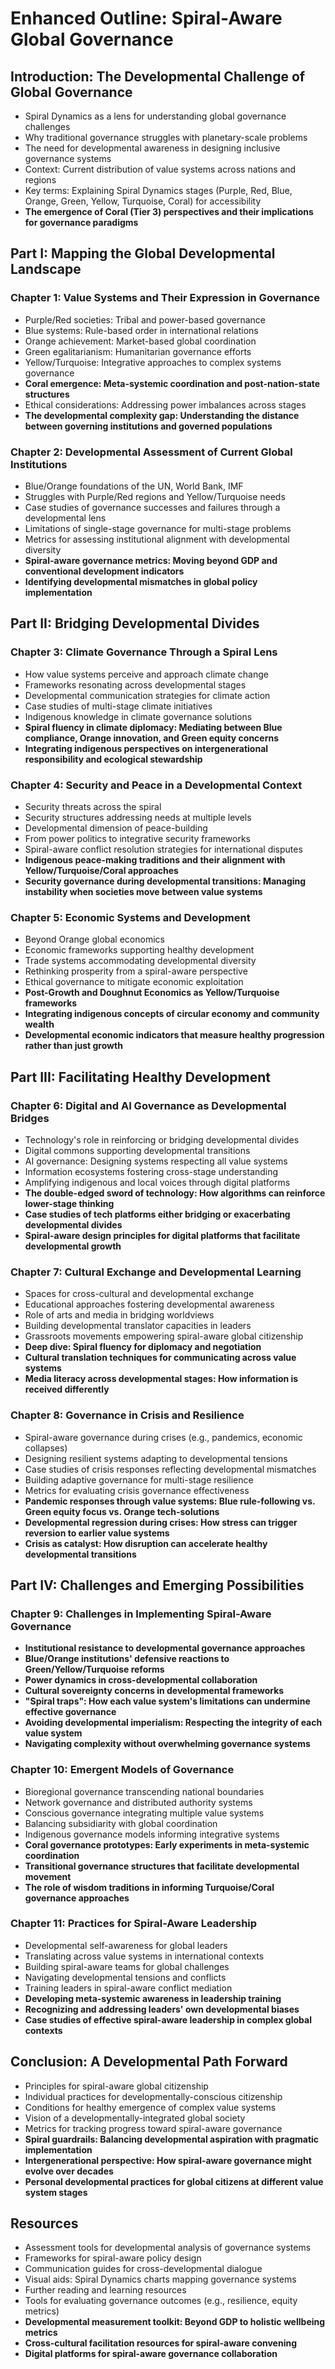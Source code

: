 # Enhanced Outline: Spiral-Aware Global Governance

## Introduction: The Developmental Challenge of Global Governance
- Spiral Dynamics as a lens for understanding global governance challenges
- Why traditional governance struggles with planetary-scale problems
- The need for developmental awareness in designing inclusive governance systems
- Context: Current distribution of value systems across nations and regions
- Key terms: Explaining Spiral Dynamics stages (Purple, Red, Blue, Orange, Green, Yellow, Turquoise, Coral) for accessibility
- **The emergence of Coral (Tier 3) perspectives and their implications for governance paradigms**

## Part I: Mapping the Global Developmental Landscape

### Chapter 1: Value Systems and Their Expression in Governance
- Purple/Red societies: Tribal and power-based governance
- Blue systems: Rule-based order in international relations
- Orange achievement: Market-based global coordination
- Green egalitarianism: Humanitarian governance efforts
- Yellow/Turquoise: Integrative approaches to complex systems governance
- **Coral emergence: Meta-systemic coordination and post-nation-state structures**
- Ethical considerations: Addressing power imbalances across stages
- **The developmental complexity gap: Understanding the distance between governing institutions and governed populations**

### Chapter 2: Developmental Assessment of Current Global Institutions
- Blue/Orange foundations of the UN, World Bank, IMF
- Struggles with Purple/Red regions and Yellow/Turquoise needs
- Case studies of governance successes and failures through a developmental lens
- Limitations of single-stage governance for multi-stage problems
- Metrics for assessing institutional alignment with developmental diversity
- **Spiral-aware governance metrics: Moving beyond GDP and conventional development indicators**
- **Identifying developmental mismatches in global policy implementation**

## Part II: Bridging Developmental Divides

### Chapter 3: Climate Governance Through a Spiral Lens
- How value systems perceive and approach climate change
- Frameworks resonating across developmental stages
- Developmental communication strategies for climate action
- Case studies of multi-stage climate initiatives
- Indigenous knowledge in climate governance solutions
- **Spiral fluency in climate diplomacy: Mediating between Blue compliance, Orange innovation, and Green equity concerns**
- **Integrating indigenous perspectives on intergenerational responsibility and ecological stewardship**

### Chapter 4: Security and Peace in a Developmental Context
- Security threats across the spiral
- Security structures addressing needs at multiple levels
- Developmental dimension of peace-building
- From power politics to integrative security frameworks
- Spiral-aware conflict resolution strategies for international disputes
- **Indigenous peace-making traditions and their alignment with Yellow/Turquoise/Coral approaches**
- **Security governance during developmental transitions: Managing instability when societies move between value systems**

### Chapter 5: Economic Systems and Development
- Beyond Orange global economics
- Economic frameworks supporting healthy development
- Trade systems accommodating developmental diversity
- Rethinking prosperity from a spiral-aware perspective
- Ethical governance to mitigate economic exploitation
- **Post-Growth and Doughnut Economics as Yellow/Turquoise frameworks**
- **Integrating indigenous concepts of circular economy and community wealth**
- **Developmental economic indicators that measure healthy progression rather than just growth**

## Part III: Facilitating Healthy Development

### Chapter 6: Digital and AI Governance as Developmental Bridges
- Technology's role in reinforcing or bridging developmental divides
- Digital commons supporting developmental transitions
- AI governance: Designing systems respecting all value systems
- Information ecosystems fostering cross-stage understanding
- Amplifying indigenous and local voices through digital platforms
- **The double-edged sword of technology: How algorithms can reinforce lower-stage thinking**
- **Case studies of tech platforms either bridging or exacerbating developmental divides**
- **Spiral-aware design principles for digital platforms that facilitate developmental growth**

### Chapter 7: Cultural Exchange and Developmental Learning
- Spaces for cross-cultural and developmental exchange
- Educational approaches fostering developmental awareness
- Role of arts and media in bridging worldviews
- Building developmental translator capacities in leaders
- Grassroots movements empowering spiral-aware global citizenship
- **Deep dive: Spiral fluency for diplomacy and negotiation**
- **Cultural translation techniques for communicating across value systems**
- **Media literacy across developmental stages: How information is received differently**

### Chapter 8: Governance in Crisis and Resilience
- Spiral-aware governance during crises (e.g., pandemics, economic collapses)
- Designing resilient systems adapting to developmental tensions
- Case studies of crisis responses reflecting developmental mismatches
- Building adaptive governance for multi-stage resilience
- Metrics for evaluating crisis governance effectiveness
- **Pandemic responses through value systems: Blue rule-following vs. Green equity focus vs. Orange tech-solutions**
- **Developmental regression during crises: How stress can trigger reversion to earlier value systems**
- **Crisis as catalyst: How disruption can accelerate healthy developmental transitions**

## Part IV: Challenges and Emerging Possibilities

### Chapter 9: Challenges in Implementing Spiral-Aware Governance
- **Institutional resistance to developmental governance approaches**
- **Blue/Orange institutions' defensive reactions to Green/Yellow/Turquoise reforms**
- **Power dynamics in cross-developmental collaboration**
- **Cultural sovereignty concerns in developmental frameworks**
- **"Spiral traps": How each value system's limitations can undermine effective governance**
- **Avoiding developmental imperialism: Respecting the integrity of each value system**
- **Navigating complexity without overwhelming governance systems**

### Chapter 10: Emergent Models of Governance
- Bioregional governance transcending national boundaries
- Network governance and distributed authority systems
- Conscious governance integrating multiple value systems
- Balancing subsidiarity with global coordination
- Indigenous governance models informing integrative systems
- **Coral governance prototypes: Early experiments in meta-systemic coordination**
- **Transitional governance structures that facilitate developmental movement**
- **The role of wisdom traditions in informing Turquoise/Coral governance approaches**

### Chapter 11: Practices for Spiral-Aware Leadership
- Developmental self-awareness for global leaders
- Translating across value systems in international contexts
- Building spiral-aware teams for global challenges
- Navigating developmental tensions and conflicts
- Training leaders in spiral-aware conflict mediation
- **Developing meta-systemic awareness in leadership training**
- **Recognizing and addressing leaders' own developmental biases**
- **Case studies of effective spiral-aware leadership in complex global contexts**

## Conclusion: A Developmental Path Forward
- Principles for spiral-aware global citizenship
- Individual practices for developmentally-conscious citizenship
- Conditions for healthy emergence of complex value systems
- Vision of a developmentally-integrated global society
- Metrics for tracking progress toward spiral-aware governance
- **Spiral guardrails: Balancing developmental aspiration with pragmatic implementation**
- **Intergenerational perspective: How spiral-aware governance might evolve over decades**
- **Personal developmental practices for global citizens at different value system stages**

## Resources
- Assessment tools for developmental analysis of governance systems
- Frameworks for spiral-aware policy design
- Communication guides for cross-developmental dialogue
- Visual aids: Spiral Dynamics charts mapping governance systems
- Further reading and learning resources
- Tools for evaluating governance outcomes (e.g., resilience, equity metrics)
- **Developmental measurement toolkit: Beyond GDP to holistic wellbeing metrics**
- **Cross-cultural facilitation resources for spiral-aware convening**
- **Digital platforms for spiral-aware governance collaboration**